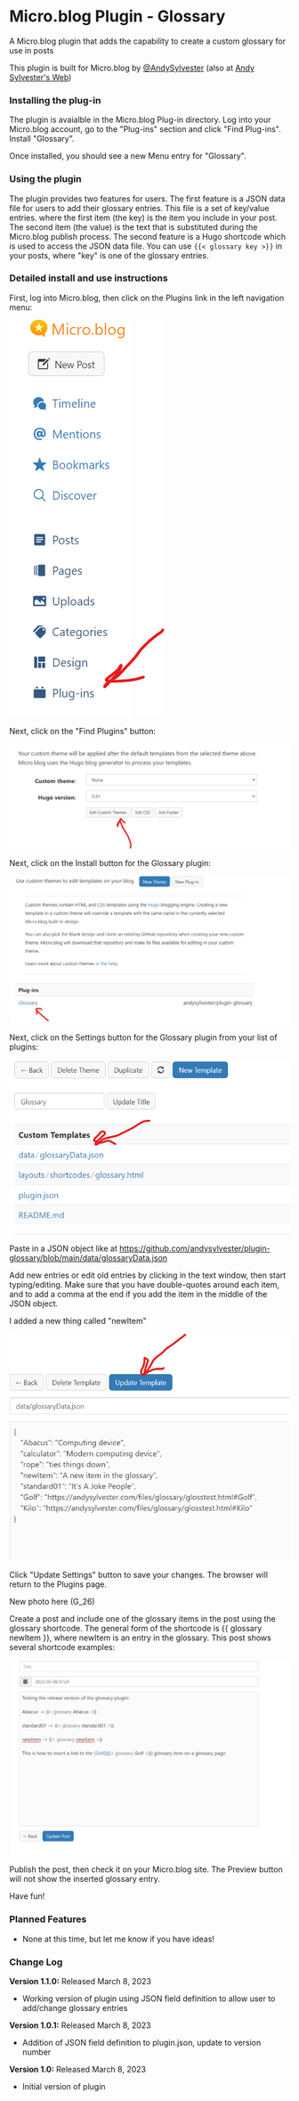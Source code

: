 # Micro.blog Plugin - Glossary
A Micro.blog plugin that adds the capability to create a custom glossary for use in posts

This plugin is built for Micro.blog by [@AndySylvester](https://micro.blog/andysylvester) (also at [Andy Sylvester's Web](https://andysylvester.com/))

### Installing the plug-in

The plugin is avaialble in the Micro.blog Plug-in directory. Log into your Micro.blog account, go to the "Plug-ins" section and click "Find Plug-ins". Install "Glossary".

Once installed, you should see a new Menu entry for "Glossary".

### Using the plugin

The plugin provides two features for users. The first feature is a JSON data file for users to add their glossary entries. This file is a set of key/value entries. where the first item (the key) is the item you include in your post. The second item (the value) is the text that is substituted during the Micro.blog publish process. The second feature is a Hugo shortcode which is used to access the JSON data file.  You can use `{{< glossary key >}}` in your posts, where "key" is one of the glossary entries.

### Detailed install and use instructions 

First, log into Micro.blog, then click on the Plugins link in the left navigation menu:

![Glossary Screenshot 01](https://github.com/andysylvester/plugin-glossary/blob/bbe4e701c0dcd9da0f277db1c99861df746aca7c/static/images/GlossaryPic_20.png)

Next, click on the "Find Plugins" button:

![Glossary Screenshot 02](https://github.com/andysylvester/plugin-glossary/blob/96ba17c39adb8a871c7039f1a2182ba488c67047/static/images/GlosaaryPic_02.png)

Next, click on the Install button for the Glossary plugin:

![Glossary Screenshot 03](https://github.com/andysylvester/plugin-glossary/blob/96ba17c39adb8a871c7039f1a2182ba488c67047/static/images/GlosaaryPic_03.png)

Next, click on the Settings button for the Glossary plugin from your list of plugins:

![Glossary Screenshot 04](https://github.com/andysylvester/plugin-glossary/blob/96ba17c39adb8a871c7039f1a2182ba488c67047/static/images/GlosaaryPic_04.png)

Paste in a JSON object like at https://github.com/andysylvester/plugin-glossary/blob/main/data/glossaryData.json

Add new entries or edit old entries by clicking in the text window, then start typing/editing. Make sure that you have double-quotes around each item, and to add a comma at the end if you add the item in the middle of the JSON object.

I added a new thing called "newItem"

![Glossary Screenshot 06](https://github.com/andysylvester/plugin-glossary/blob/96ba17c39adb8a871c7039f1a2182ba488c67047/static/images/GlosaaryPic_06.png)

Click "Update Settings" button to save your changes. The browser will return to the Plugins page.

New photo here (G_26)

Create a post and include one of the glossary items in the post using the glossary shortcode. The general form of the shortcode is {{ glossary newItem }}, where newItem is an entry in the glossary. This post shows several shortcode examples:

![Glossary Screenshot 08](https://github.com/andysylvester/plugin-glossary/blob/96ba17c39adb8a871c7039f1a2182ba488c67047/static/images/GlosaaryPic_08.png)

Publish the post, then check it on your Micro.blog site. The Preview button will not show the inserted glossary entry. 

Have fun!


### Planned Features

* None at this time, but let me know if you have ideas!

### Change Log

**Version 1.1.0:** Released March 8, 2023
- Working version of plugin using JSON field definition to allow user to add/change glossary entries

**Version 1.0.1:** Released March 8, 2023
- Addition of JSON field definition to plugin.json, update to version number

**Version 1.0:** Released March 8, 2023
- Initial version of plugin
